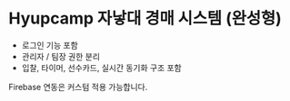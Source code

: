# Hyupcamp 자낳대 경매 시스템 (완성형)

- 로그인 기능 포함
- 관리자 / 팀장 권한 분리
- 입찰, 타이머, 선수카드, 실시간 동기화 구조 포함

Firebase 연동은 커스텀 적용 가능합니다.